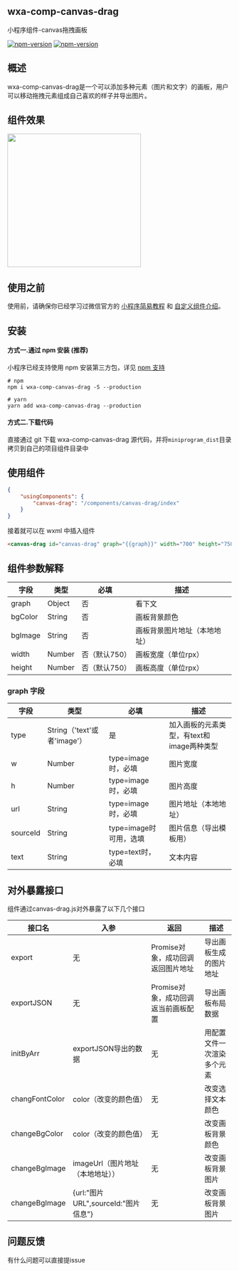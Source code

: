 ## wxa-comp-canvas-drag

小程序组件-canvas拖拽画板

[![npm-version](https://img.shields.io/npm/v/wxa-comp-canvas-drag.svg)](https://www.npmjs.com/package/wxa-comp-canvas-drag)
[![npm-version](https://img.shields.io/npm/dm/wxa-comp-canvas-drag.svg?style=flat)](https://www.npmjs.com/package/wxa-comp-canvas-drag)

## 概述

wxa-comp-canvas-drag是一个可以添加多种元素（图片和文字）的画板，用户可以移动拖拽元素组成自己喜欢的样子并导出图片。

## 组件效果

<img width="300" src="https://github.com/jasondu/wx-comp-canvas-drag/blob/master/demo.gif"></img>

## 使用之前

使用前，请确保你已经学习过微信官方的 [小程序简易教程](https://mp.weixin.qq.com/debug/wxadoc/dev/) 和 [自定义组件介绍](https://developers.weixin.qq.com/miniprogram/dev/framework/custom-component/)。

## 安装

#### 方式一.通过 npm 安装 (推荐)

小程序已经支持使用 npm 安装第三方包，详见 [npm 支持](https://developers.weixin.qq.com/miniprogram/dev/devtools/npm.html?search-key=npm)

```shell
# npm
npm i wxa-comp-canvas-drag -S --production

# yarn
yarn add wxa-comp-canvas-drag --production
```

#### 方式二.下载代码

直接通过 git 下载 wxa-comp-canvas-drag 源代码，并将`miniprogram_dist`目录拷贝到自己的项目组件目录中

## 使用组件

```json
{
    "usingComponents": {
        "canvas-drag": "/components/canvas-drag/index"
    }
}
```

接着就可以在 wxml 中插入组件

```html
<canvas-drag id="canvas-drag" graph="{{graph}}" width="700" height="750"></canvas-drag>
```

## 组件参数解释

| 字段    | 类型   | 必填          | 描述    |
| ------- | ------ | ------------- | ---------------------------- |
| graph   | Object | 否            | 看下文  |
| bgColor | String | 否            | 画板背景颜色                 |
| bgImage | String | 否            | 画板背景图片地址（本地地址） |
| width   | Number | 否（默认750） | 画板宽度（单位rpx）          |
| height  | Number | 否（默认750） | 画板高度（单位rpx）          |

### graph 字段

| 字段 | 类型 | 必填 | 描述 |
| ---- | ---- | ---- | ---- |
| type | String（'text'或者'image'） | 是 | 加入画板的元素类型，有text和image两种类型 |
| w    | Number | type=image时，必填 | 图片宽度             |
| h    | Number | type=image时，必填 | 图片高度             |
| url  | String | type=image时，必填 | 图片地址（本地地址） |
| sourceId | String | type=image时可用，选填 | 图片信息（导出模板用） |
| text | String | type=text时，必填  | 文本内容             |

## 对外暴露接口

组件通过canvas-drag.js对外暴露了以下几个接口

| 接口名 | 入参 | 返回 | 描述 |
| ---- | ---- | ---- | ---- |
| export | 无 | Promise对象，成功回调返回图片地址 | 导出画板生成的图片地址 |
| exportJSON | 无 | Promise对象，成功回调返当前画板配置 | 导出画板布局数据 |
| initByArr | exportJSON导出的数据 | 无 | 用配置文件一次渲染多个元素 |
| changFontColor | color（改变的颜色值） | 无 | 改变选择文本颜色 |
| changeBgColor  | color（改变的颜色值） | 无 | 改变画板背景颜色 |
| changeBgImage  | imageUrl（图片地址（本地地址）） | 无 | 改变画板背景图片 |
| changeBgImage  | {url:"图片URL",sourceId:"图片信息"} | 无 | 改变画板背景图片 |

## 问题反馈

有什么问题可以直接提issue